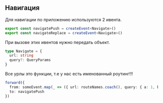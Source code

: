 ## Навигация
Для навигации по приложению используются 2 ивента.
 
```typescript
export const navigatePush = createEvent<Navigate>()
export const navigateReplace = createEvent<Navigate>()
```
При вызове этих ивентов нужно передать объект. 
```typescript
type Navigate = {
  url: string
  query?: QueryParams
}
```
Все урлы это функции, т.е у нас есть именованный роутинг!!!
```typescript
forward({
  from: someEvent.map(_ => ({ url: routeNames.coach(), query: { a: 1, b: 'asd' } })),
  to: navigatePush
})
```

